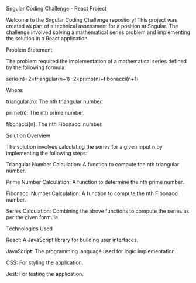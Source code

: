 Sngular Coding Challenge - React Project

Welcome to the Sngular Coding Challenge repository! This project was created as part of a technical assessment for a position at Sngular. The challenge involved solving a mathematical series problem and implementing the solution in a React application.

Problem Statement

The problem required the implementation of a mathematical series defined by the following formula:

serie(n)=2×triangular(n+1)−2×primo(n)+fibonacci(n+1)

Where:

triangular(n): The nth triangular number.

prime(n): The nth prime number.

fibonacci(n): The nth Fibonacci number.

Solution Overview

The solution involves calculating the series for a given input n by implementing the following steps:

Triangular Number Calculation: A function to compute the nth triangular number.

Prime Number Calculation: A function to determine the nth prime number.

Fibonacci Number Calculation: A function to compute the nth Fibonacci number.

Series Calculation: Combining the above functions to compute the series as per the given formula.

Technologies Used

React: A JavaScript library for building user interfaces.

JavaScript: The programming language used for logic implementation.

CSS: For styling the application.

Jest: For testing the application.
